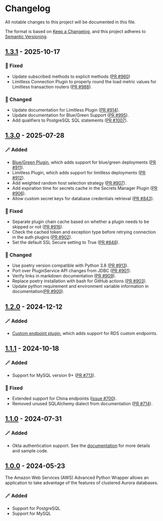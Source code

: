 # Changelog
All notable changes to this project will be documented in this file.

The format is based on [Keep a Changelog](https://keepachangelog.com/en/1.0.0/), and this project adheres to [Semantic Versioning](https://semver.org/#semantic-versioning-200).

## [1.3.1] - 2025-10-17
### :bug: Fixed
* Update subscribed methods to explicit methods ([PR #960](https://github.com/aws/aws-advanced-python-wrapper/pull/960))
* Limitless Connection Plugin to properly round the load metric values for Limitless transaction routers ([PR #988](https://github.com/aws/aws-advanced-python-wrapper/pull/988)).

### :crab: Changed
* Update documentation for Limitless Plugin ([PR #914](https://github.com/aws/aws-advanced-python-wrapper/pull/914)).
* Update documentation for Blue/Green Support ([PR #995](https://github.com/aws/aws-advanced-python-wrapper/pull/995)).
* Add qualifiers to PostgreSQL SQL statements ([PR #1007](https://github.com/aws/aws-advanced-python-wrapper/pull/1007)).


## [1.3.0] - 2025-07-28
### :magic_wand: Added
* [Blue/Green Plugin](https://github.com/aws/aws-advanced-python-wrapper/blob/main/docs/using-the-python-driver/using-plugins/UsingTheBlueGreenPlugin.md), which adds support for blue/green deployments ([PR #911](https://github.com/aws/aws-advanced-python-wrapper/pull/911)).
* Limitless Plugin, which adds support for limitless deployments ([PR #912](https://github.com/aws/aws-advanced-python-wrapper/pull/912)).
* Add weighted random host selection strategy ([PR #907](https://github.com/aws/aws-advanced-python-wrapper/pull/907)).
* Add expiration time for secrets cache in the Secrets Manager Plugin ([PR #906](https://github.com/aws/aws-advanced-python-wrapper/pull/906)).
* Allow custom secret keys for database credentials retrieval ([PR #843](https://github.com/aws/aws-advanced-python-wrapper/pull/843)).

### :bug: Fixed
* Separate plugin chain cache based on whether a plugin needs to be skipped or not ([PR #916](https://github.com/aws/aws-advanced-python-wrapper/pull/916)).
* Check the cached token and exception type before retrying connection in the auth plugins ([PR #902](https://github.com/aws/aws-advanced-python-wrapper/pull/902)).
* Set the default SSL Secure setting to True ([PR #848](https://github.com/aws/aws-advanced-python-wrapper/pull/848)).

### :crab: Changed
* Use poetry version compatible with Python 3.8 ([PR #913](https://github.com/aws/aws-advanced-python-wrapper/pull/913)).
* Port over PluginService API changes from JDBC ([PR #901](https://github.com/aws/aws-advanced-python-wrapper/pull/901)).
* Verify links in markdown documentation ([PR #909](https://github.com/aws/aws-advanced-python-wrapper/pull/909)).
* Replace poetry installation with bash for GitHub actions ([PR #903](https://github.com/aws/aws-advanced-python-wrapper/pull/903)).
* Update python requirement and environment variable information in documentation([PR #900](https://github.com/aws/aws-advanced-python-wrapper/pull/900)).

## [1.2.0] - 2024-12-12
### :magic_wand: Added
* [Custom endpoint plugin](https://github.com/aws/aws-advanced-python-wrapper/blob/main/docs/using-the-python-driver/using-plugins/UsingTheCustomEndpointPlugin.md), which adds support for RDS custom endpoints.

## [1.1.1] - 2024-10-18
### :magic_wand: Added
* Support for MySQL version 9+ ([PR #713](https://github.com/aws/aws-advanced-python-wrapper/pull/713)).

### :bug: Fixed
* Extended support for China endpoints ([Issue #700](https://github.com/aws/aws-advanced-python-wrapper/issues/700)).
* Removed unused SQLAlchemy dialect from documentation ([PR #714](https://github.com/aws/aws-advanced-python-wrapper/pull/714)).

## [1.1.0] - 2024-07-31
### :magic_wand: Added
* Okta authentication support. See the [documentation](./docs/using-the-python-driver/using-plugins/UsingTheOktaAuthenticationPlugin.md) for more details and sample code.

## [1.0.0] - 2024-05-23
The Amazon Web Services (AWS) Advanced Python Wrapper allows an application to take advantage of the features of clustered Aurora databases.

### :magic_wand: Added
* Support for PostgreSQL
* Support for MySQL

[1.3.1]: https://github.com/aws/aws-advanced-python-wrapper/compare/1.3.0...1.3.1
[1.3.0]: https://github.com/aws/aws-advanced-python-wrapper/compare/1.2.0...1.3.0
[1.2.0]: https://github.com/aws/aws-advanced-python-wrapper/compare/1.1.1...1.2.0
[1.1.1]: https://github.com/aws/aws-advanced-python-wrapper/compare/1.1.0...1.1.1
[1.1.0]: https://github.com/aws/aws-advanced-python-wrapper/compare/1.0.0...1.1.0
[1.0.0]: https://github.com/aws/aws-advanced-python-wrapper/releases/tag/1.0.0
